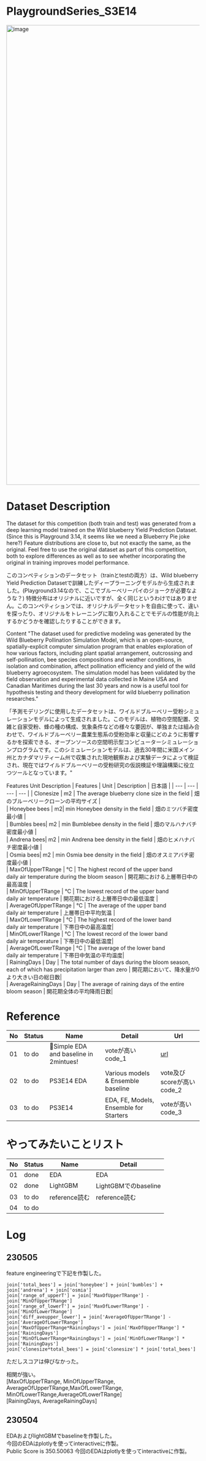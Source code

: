 # PlaygroundSeries_S3E14
<img width="1199" alt="image" src="https://user-images.githubusercontent.com/88224359/236422276-25f2412f-be9d-4bdd-acd8-1c9cba436060.png">

# Dataset Description
The dataset for this competition (both train and test) was generated from a deep learning model trained on the Wild blueberry Yield Prediction Dataset. (Since this is Playground 3.14, it seems like we need a Blueberry Pie joke here?) Feature distributions are close to, but not exactly the same, as the original. Feel free to use the original dataset as part of this competition, both to explore differences as well as to see whether incorporating the original in training improves model performance.

このコンペティションのデータセット（trainとtestの両方）は、Wild blueberry Yield Prediction Datasetで訓練したディープラーニングモデルから生成されました。(Playground3.14なので、ここでブルーベリーパイのジョークが必要なような？) 特徴分布はオリジナルに近いですが、全く同じというわけではありません。このコンペティションでは、オリジナルデータセットを自由に使って、違いを探ったり、オリジナルをトレーニングに取り入れることでモデルの性能が向上するかどうかを確認したりすることができます。

Content
"The dataset used for predictive modeling was generated by the Wild Blueberry Pollination Simulation Model, which is an open-source, spatially-explicit computer simulation program that enables exploration of how various factors, including plant spatial arrangement, outcrossing and self-pollination, bee species compositions and weather conditions, in isolation and combination, affect pollination efficiency and yield of the wild blueberry agroecosystem. The simulation model has been validated by the field observation and experimental data collected in Maine USA and Canadian Maritimes during the last 30 years and now is a useful tool for hypothesis testing and theory development for wild blueberry pollination researches."

「予測モデリングに使用したデータセットは、ワイルドブルーベリー受粉シミュレーションモデルによって生成されました。このモデルは、植物の空間配置、交雑と自家受粉、蜂の種の構成、気象条件などの様々な要因が、単独または組み合わせで、ワイルドブルーベリー農業生態系の受粉効率と収量にどのように影響するかを探索できる、オープンソースの空間明示型コンピューターシミュレーションプログラムです。このシミュレーションモデルは、過去30年間に米国メイン州とカナダマリティーム州で収集された現地観察および実験データによって検証され、現在ではワイルドブルーベリーの受粉研究の仮説検証や理論構築に役立つツールとなっています。"

Features Unit Description
| Features | Unit | Description | 日本語 |
| --- | --- | --- | --- |
| Clonesize | m2 | The average blueberry clone size in the field | 畑のブルーベリークローンの平均サイズ |     
| Honeybee bees | m2| min Honeybee density in the field | 畑のミツバチ密度最小値 |    
| Bumbles bees| m2 | min Bumblebee density in the field | 畑のマルハナバチ密度最小値 |   
| Andrena bees| m2 | min Andrena bee density in the field | 畑のヒメハナバチ密度最小値 |      
| Osmia bees| m2 | min Osmia bee density in the field | 畑のオスミアバチ密度最小値 |    
| MaxOfUpperTRange | ℃ | The highest record of the upper band <br>daily air temperature during the bloom season | 開花期における上層帯日中の最高温度 |    
| MinOfUpperTRange | ℃ | The lowest record of the upper band <br>daily air temperature |  開花期における上層帯日中の最低温度 |    
| AverageOfUpperTRange | ℃ | The average of the upper band <br>daily air temperature | 上層帯日中平均気温 |    
| MaxOfLowerTRange | ℃ | The highest record of the lower band <br>daily air temperature | 下帯日中の最高温度|    
| MinOfLowerTRange | ℃ | The lowest record of the lower band <br>daily air temperature | 下帯日中の最低温度|    
| AverageOfLowerTRange | ℃ | The average of the lower band <br>daily air temperature | 下帯日中気温の平均温度|    
| RainingDays | Day | The total number of days during the bloom season,<br>each of which has precipitation larger than zero | 開花期において、降水量が0より大きい日の総日数|    
| AverageRainingDays | Day | The average of raining days of the entire<br>bloom season | 開花期全体の平均降雨日数|    

# Reference
| No | Status | Name | Detail | Url |
| --- | --- | --- | --- | --- |
| 01 | to do | 🍇Simple EDA and baseline in 2mintues! | voteが高いcode_1 | [url]([https://www.kaggle.com/code/dschettler8845/novo-esp-eli5-performant-approaches-lb-0-451](https://www.kaggle.com/code/kimtaehun/simple-eda-and-baseline-in-2mintues))|
| 02 | to do | PS3E14 EDA| Various models & Ensemble baseline | vote及びscoreが高いcode_2 | [url]([https://www.kaggle.com/code/cdeotte/xgboost-5000-mutations-200-pdb-files-lb-0-410)](https://www.kaggle.com/code/tetsutani/ps3e14-eda-various-models-ensemble-baseline)|
| 03 | to do | PS3E14 | EDA, FE, Models, Ensemble for Starters | voteが高いcode_3 | [url]([https://www.kaggle.com/code/dschettler8845/novo-esp-eda-baseline](https://www.kaggle.com/datasets/shashwatwork/wild-blueberry-yield-prediction-dataset))|


# やってみたいことリスト
| No | Status | Name | Detail |
| --- | --- | --- | --- |
| 01| done | EDA | EDA|.  
| 02| done | LightGBM | LightGBMでのbaseline|
| 03| to do | reference読む | reference読む |
| 04| to do |  | |


# Log
## 230505
feature engineeringで下記を作製した。  
```
join['total_bees'] = join['honeybee'] + join['bumbles'] + join['andrena'] + join['osmia']
join['range_of_upperT'] = join['MaxOfUpperTRange'] - join['MinOfUpperTRange']
join['range_of_lowerT'] = join['MaxOfLowerTRange'] - join['MinOfLowerTRange']
join['diff_aveupper_lower'] = join['AverageOfUpperTRange'] - join['AverageOfLowerTRange']
join['MaxOfUpperTRange*RainingDays'] = join['MaxOfUpperTRange'] * join['RainingDays']
join['MinOfLowerTRange*RainingDays'] = join['MinOfLowerTRange'] * join['RainingDays']
join['clonesize*total_bees'] = join['clonesize'] * join['total_bees']
```
ただしスコアは伸びなかった。

相関が強い。   
[MaxOfUpperTRange, MinOfUpperTRange, AverageOfUpperTRange,MaxOfLowerTRange, MinOfLowerTRange,AverageOfLowerTRange]   
[RainingDays, AverageRainingDays]

## 230504
EDAおよびlightGBMでbaselineを作製した。   
今回のEDAはplotlyを使ってinteractiveに作製。   
Public Score is 350.50063
今回のEDAはplotlyを使ってinteractiveに作製。   
